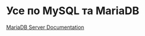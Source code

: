 # Усе по MySQL та MariaDB

[MariaDB Server Documentation](https://mariadb.com/kb/en/documentation/)


